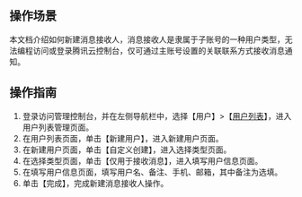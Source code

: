 ## 操作场景
本文档介绍如何新建消息接收人，消息接收人是隶属于子账号的一种用户类型，无法编程访问或登录腾讯云控制台，仅可通过主账号设置的关联联系方式接收消息通知。

## 操作指南
1. 登录访问管理控制台，并在左侧导航栏中，选择【用户】>【[用户列表](https://console.cloud.tencent.com/cam)】，进入用户列表管理页面。
2. 在用户列表页面，单击【新建用户】，进入新建用户页面。
3. 在新建用户页面，单击【自定义创建】，进入选择类型页面。
4. 在选择类型页面，单击【仅用于接收消息】，进入填写用户信息页面。
4. 在填写用户信息页面，填写用户名、备注、手机、邮箱，其中备注为选填。
5. 单击【完成】，完成新建消息接收人操作。
